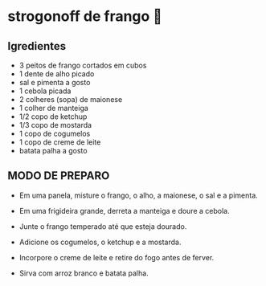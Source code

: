 # strogonoff de frango 🐔

## Igredientes

 -  3 peitos de frango cortados em cubos
 -  1 dente de alho picado
 -  sal e pimenta a gosto
 -  1 cebola picada
 -  2 colheres (sopa) de maionese
 -  1 colher de manteiga
 -  1/2 copo de ketchup
 -  1/3 copo de mostarda
 -  1 copo de cogumelos
 -  1 copo de creme de leite
 -  batata palha a gosto

## MODO DE PREPARO
 - Em uma panela, misture o frango, o alho, a maionese, o sal e a pimenta.

 - Em uma frigideira grande, derreta a manteiga e doure a cebola.

 - Junte o frango temperado até que esteja dourado.

 - Adicione os cogumelos, o ketchup e a mostarda.

 - Incorpore o creme de leite e retire do fogo antes de ferver.

 - Sirva com arroz branco e batata palha.